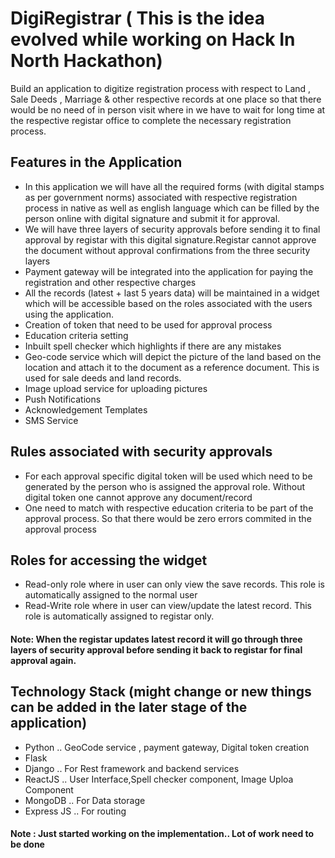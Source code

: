 # DigiRegistrar ( This is the idea evolved while working on Hack In North Hackathon)
Build an application to digitize registration process with respect to Land , Sale Deeds , Marriage & other respective records at one place so that there would be no need of in person visit where in we have to wait for long time at the respective registar office to complete the necessary registration process. 

## Features in the Application
* In this application we will have all the required forms (with digital stamps as per government norms) associated with respective registration process in native as   well as english language which can be filled by the person online with digital signature and submit it for approval.
* We will have three layers of security approvals before sending it to final approval by registar with this digital signature.Registar cannot approve the document without approval confirmations from the three security layers
* Payment gateway will be integrated into the application for paying the registration and other respective charges
* All the records (latest + last 5 years data) will be maintained in a widget which will be accessible based on the roles associated with the users using the application.
* Creation of token that need to be used for approval process
* Education criteria setting
* Inbuilt spell checker which highlights if there are any mistakes
* Geo-code service which will depict the picture of the land based on the location and attach it to the document as a reference document. This is used for sale deeds and land records.
* Image upload service for uploading pictures
* Push Notifications
* Acknowledgement Templates
* SMS Service

## Rules associated with security approvals
* For each approval specific digital token will be used which need to be generated by the person who is assigned the approval role. Without digital token one cannot approve any document/record
* One need to match with respective education criteria to be part of the approval process. So that there would be zero errors commited in the approval process

## Roles for accessing the widget
* Read-only role where in user can only view the save records. This role is automatically assigned to the normal user
* Read-Write role where in user can view/update the latest record. This role is automatically assigned to registar only. 
#### Note: When the registar updates latest record it will go through three layers of security approval before sending it back to registar for final approval again.

## Technology Stack (might change or new things can be added in the later stage of the application)
* Python .. GeoCode service , payment gateway, Digital token creation
* Flask
* Django .. For Rest framework and backend services
* ReactJS ..  User Interface,Spell checker component, Image Uploa Component
* MongoDB .. For Data storage
* Express JS .. For routing
#### Note : Just started working on the implementation.. Lot of work need to be done
